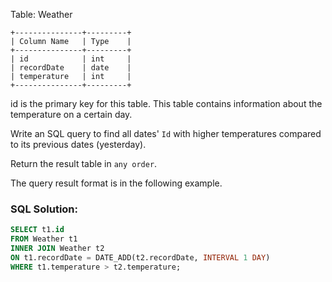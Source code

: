 Table: Weather

```
+---------------+---------+
| Column Name   | Type    |
+---------------+---------+
| id            | int     |
| recordDate    | date    |
| temperature   | int     |
+---------------+---------+
```

id is the primary key for this table.
This table contains information about the temperature on a certain day.


Write an SQL query to find all dates' ```Id``` with higher temperatures compared to its previous dates (yesterday).

Return the result table in ```any order```.

The query result format is in the following example.

### SQL Solution:
```sql
SELECT t1.id
FROM Weather t1
INNER JOIN Weather t2
ON t1.recordDate = DATE_ADD(t2.recordDate, INTERVAL 1 DAY)
WHERE t1.temperature > t2.temperature;
```